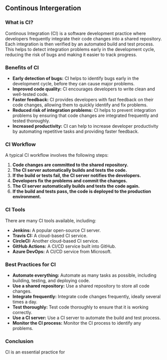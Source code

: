 ## Continous Intergeration 

### What is CI?

Continous Integration (CI) is a software development practice where developers frequently integrate their code changes into a shared repository. Each integration is then verified by an automated build and test process. This helps to detect integration problems early in the development cycle, reducing the risk of bugs and making it easier to track progress.

### Benefits of CI

* **Early detection of bugs:** CI helps to identify bugs early in the development cycle, before they can cause major problems.
* **Improved code quality:** CI encourages developers to write clean and well-tested code.
* **Faster feedback:** CI provides developers with fast feedback on their code changes, allowing them to quickly identify and fix problems.
* **Reduced risk of integration problems:** CI helps to prevent integration problems by ensuring that code changes are integrated frequently and tested thoroughly.
* **Increased productivity:** CI can help to increase developer productivity by automating repetitive tasks and providing faster feedback.

### CI Workflow

A typical CI workflow involves the following steps:

1. **Code changes are committed to the shared repository.**
2. **The CI server automatically builds and tests the code.**
3. **If the build or tests fail, the CI server notifies the developers.**
4. **Developers fix the problems and commit the changes.**
5. **The CI server automatically builds and tests the code again.**
6. **If the build and tests pass, the code is deployed to the production environment.**

### CI Tools

There are many CI tools available, including:

* **Jenkins:** A popular open-source CI server.
* **Travis CI:** A cloud-based CI service.
* **CircleCI:** Another cloud-based CI service.
* **GitHub Actions:** A CI/CD service built into GitHub.
* **Azure DevOps:** A CI/CD service from Microsoft.

### Best Practices for CI

* **Automate everything:** Automate as many tasks as possible, including building, testing, and deploying code.
* **Use a shared repository:** Use a shared repository to store all code changes.
* **Integrate frequently:** Integrate code changes frequently, ideally several times a day.
* **Test thoroughly:** Test code thoroughly to ensure that it is working correctly.
* **Use a CI server:** Use a CI server to automate the build and test process.
* **Monitor the CI process:** Monitor the CI process to identify any problems.

### Conclusion

CI is an essential practice for